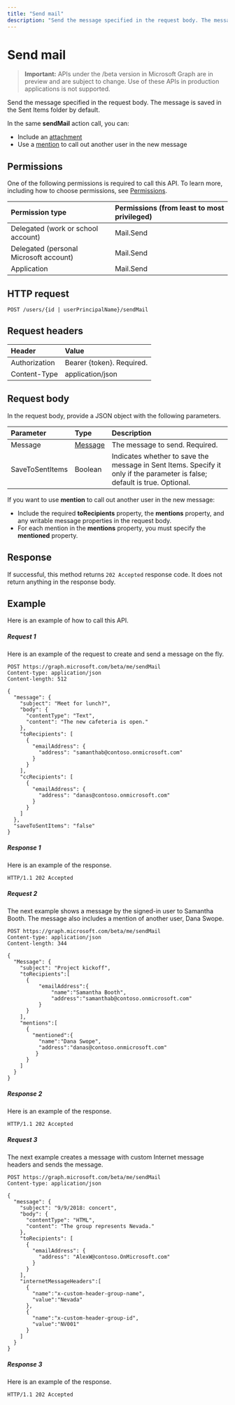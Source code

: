 ---title: "Send mail"description: "Send the message specified in the request body. The message is saved in the Sent Items folder by default."---# Send mail

> **Important:** APIs under the /beta version in Microsoft Graph are in preview and are subject to change. Use of these APIs in production applications is not supported.

Send the message specified in the request body. The message is saved in the Sent Items folder by default.

In the same **sendMail** action call, you can:

- Include an [attachment](../resources/attachment.md)
- Use a [mention](../resources/mention.md) to call out another user in the new message

## Permissions
One of the following permissions is required to call this API. To learn more, including how to choose permissions, see [Permissions](/graph/permissions-reference).


|Permission type      | Permissions (from least to most privileged)              |
|:--------------------|:---------------------------------------------------------|
|Delegated (work or school account) | Mail.Send    |
|Delegated (personal Microsoft account) | Mail.Send    |
|Application | Mail.Send |

## HTTP request
<!-- { "blockType": "ignored" } -->
```http
POST /users/{id | userPrincipalName}/sendMail
```
## Request headers
| Header       | Value |
|:---------------|:--------|
| Authorization  | Bearer {token}. Required.  |
| Content-Type  | application/json  |

## Request body
In the request body, provide a JSON object with the following parameters.

| Parameter	   | Type	|Description|
|:---------------|:--------|:----------|
|Message|[Message](../resources/message.md)|The message to send. Required.|
|SaveToSentItems|Boolean|Indicates whether to save the message in Sent Items. Specify it only if the parameter is false; default is true.  Optional.|

If you want to use **mention** to call out another user in the new message:

- Include the required **toRecipients** property, the **mentions** property, and any writable message properties in the request body.
- For each mention in the **mentions** property, you must specify the **mentioned** property.

## Response

If successful, this method returns `202 Accepted` response code. It does not return anything in the response body.

## Example
Here is an example of how to call this API.
##### Request 1
Here is an example of the request to create and send a message on the fly.
<!-- {
  "blockType": "request",
  "name": "user_sendmail"
}-->
```http
POST https://graph.microsoft.com/beta/me/sendMail
Content-type: application/json
Content-length: 512

{
  "message": {
    "subject": "Meet for lunch?",
    "body": {
      "contentType": "Text",
      "content": "The new cafeteria is open."
    },
    "toRecipients": [
      {
        "emailAddress": {
          "address": "samanthab@contoso.onmicrosoft.com"
        }
      }
    ],
    "ccRecipients": [
      {
        "emailAddress": {
          "address": "danas@contoso.onmicrosoft.com"
        }
      }
    ]
  },
  "saveToSentItems": "false"
}
```

##### Response 1
Here is an example of the response.
<!-- {
  "blockType": "response",
  "truncated": true
} -->
```http
HTTP/1.1 202 Accepted
```


##### Request 2
The next example shows a message by the signed-in user to Samantha Booth. The message also includes a mention of another user, Dana Swope.
<!-- {
  "blockType": "request",
  "name": "user_sendmail_with_mentions"
}-->
```http
POST https://graph.microsoft.com/beta/me/sendMail
Content-type: application/json
Content-length: 344

{
  "Message": {
    "subject": "Project kickoff",
    "toRecipients":[
      {
          "emailAddress":{
              "name":"Samantha Booth",
              "address":"samanthab@contoso.onmicrosoft.com"
          }
      }
    ],
    "mentions":[
      {
        "mentioned":{
          "name":"Dana Swope",
          "address":"danas@contoso.onmicrosoft.com"
         }
      }
    ]
  }
}
```

##### Response 2
Here is an example of the response.
<!-- {
  "blockType": "response",
  "truncated": true
} -->
```http
HTTP/1.1 202 Accepted
```

##### Request 3
The next example creates a message with custom Internet message headers and sends the message.
<!-- {
  "blockType": "request",
  "name": "user_sendmail_with_headers"
}-->
```http
POST https://graph.microsoft.com/beta/me/sendMail
Content-type: application/json

{
  "message": {
    "subject": "9/9/2018: concert",
    "body": {
      "contentType": "HTML",
      "content": "The group represents Nevada."
    },
    "toRecipients": [
      {
        "emailAddress": {
          "address": "AlexW@contoso.OnMicrosoft.com"
        }
      }
    ],
    "internetMessageHeaders":[
      {
        "name":"x-custom-header-group-name",
        "value":"Nevada"
      },
      {
        "name":"x-custom-header-group-id",
        "value":"NV001"
      }
    ]
  }
}
```

##### Response 3
Here is an example of the response.
<!-- {
  "blockType": "response",
  "truncated": true
} -->
```http
HTTP/1.1 202 Accepted
```

<!-- uuid: 8fcb5dbc-d5aa-4681-8e31-b001d5168d79
2015-10-25 14:57:30 UTC -->
<!-- {
  "type": "#page.annotation",
  "description": "user: sendMail",
  "keywords": "",
  "section": "documentation",
  "tocPath": ""
}-->
